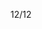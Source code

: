 12/12


<!-- 補休 都用掉了
剩1h/1h/2h/2h/2h
HRE202411070
HRE202411115
HRE202411128 
HRE202412027 2h
HRE202412012 2h
-->


<!-- 開始學習node.js -->

<!-- 加班時數 薪水+3h
12/3 加班兩小時轉補休
12/5 加班兩小時轉補休
12/6 加班一小時 沒轉補休
12/9 加班兩小時 沒轉補休
-->


<!-- Leetcode刷題  
總刷68題 今天刷了0題
-->

<!--專案
 第一個專案 5/28 合約管理(完成)
 第二個專案 物料模擬分析-後端API做不出來,改成料況表暫定(完成)
 第三個專案 6/18 excelE化(Z_生管_00料品基本資料_V1.0)(完成) 
 第四個專案 6/24 excelE化(Z_物控_01料品領料數量_V1.2)(完成) 
 第五個專案 6/28 excel E 化(Z_倉庫_03料品庫存現況查詢_V1.0)(完成)  
 第六個專案 7/10 標準工時 E 化(完成)
 第七個專案 ==>報表E化 只剩圖表部分(等API)
 第八個專案 7/12 資材料況表 (完成) 
 第九個專案 7/31 工令單總表&料品檢驗報表 (完成) 
 第十個專案 7/30 銷貨明細表 (完成) 
 第十一個專案 8/23 未結工單追蹤-總染分析&追蹤明細 (完成)
 第十二個專案 人員作業認可證管理平台系統 (完成)
 第十三個專案 夏廠長-杰比-盤點用-基本資料-上海(完成)
 第十四個專案 夏廠長-杰比-盤點用-基本資料-蘇州(完成) 
 第十五個專案 製造交接平台(完成)
 第十六個專案 倉庫_999借出還入明細表_蘇州(完成)
 第十七個專案 倉庫_999借出還入明細表_上海(完成)
 第十八個專案 料品庫存現況查詢修改時程開到(10/11)(完成)
 第十九個專案 借出還入明細表_借調餘數明細(台灣、蘇州、上海、荷蘭)(完成)
 第二十個專案 庫齡E化(完成)
 第二十一個專案 庫存未確認(10/25)(完成)
 第二十二個專案 標工優化(完成)
 第二十三個專案 缺料表(api還沒完整)
 第二十四個專案 生產日報時程(12/16)(12/11提早交)(完成)
 
 第二十五個專案 工程料品基本資料(12/25)(完成)
 第二十六個專案 廠商名稱對照表(12/31)(完成)
 第二十七個專案 Z_生管_07F1Q2月分別銷售計畫_V1.1 (1/8)(完成)
 第二十八個專案 借調餘數-E化報表 (2/19)(借出/年度盤點/ATU差異大致完成,對帳明細完成)
 第二十九個專案 已購未入清單(api缺下料日期跟預訂完成日期)
 -->

<!-- 自學進度 
hello 演算法 
https://www.hello-algo.com/zh-hant/chapter_preface/about_the_book/ 
開始學習ai
開始學習node.js
 -->